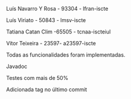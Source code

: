 Luís Navarro Y Rosa - 93304 - lfran-iscte 

Luís Viriato - 50843 - lmsv-iscte

Tatiana Catan Clim -65505 - tcnaa-iscteiul

Vítor Teixeira - 23597- a23597-iscte

Todas as funcionalidades foram implementadas. 

Javadoc

Testes com mais de 50%

Adicionada tag no último commit
